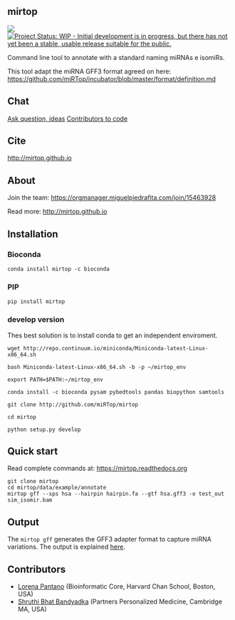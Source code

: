 mirtop
---------

[![](https://travis-ci.org/miRTop/mirtop.svg?branch=master)](https://travis-ci.org/miRTop/mirtop#)
[![Project Status: WIP - Initial development is in progress, but there has not yet been a stable, usable release suitable for the public.](http://www.repostatus.org/badges/latest/wip.svg)](http://www.repostatus.org/#wip)

Command line tool to annotate with a standard naming miRNAs e isomiRs.

This tool adapt the miRNA GFF3 format agreed on here: https://github.com/miRTop/incubator/blob/master/format/definition.md

Chat
----

[Ask question, ideas](https://gitter.im/mirtop/Lobby#)
[Contributors to code](https://gitter.im/mirtop/devel)

Cite
---------

http://mirtop.github.io

About
-----

Join the team: https://orgmanager.miguelpiedrafita.com/join/15463928

Read more: http://mirtop.github.io

Installation
------------

### Bioconda

`conda install mirtop -c bioconda`

### PIP

`pip install mirtop`

### develop version

Thes best solution is to install conda to get an independent enviroment.

```
wget http://repo.continuum.io/miniconda/Miniconda-latest-Linux-x86_64.sh

bash Miniconda-latest-Linux-x86_64.sh -b -p ~/mirtop_env

export PATH=$PATH:~/mirtop_env

conda install -c bioconda pysam pybedtools pandas biopython samtools

git clone http://github.com/miRTop/mirtop

cd mirtop

python setup.py develop
```

Quick start
-----------

Read complete commands at: https://mirtop.readthedocs.org

```
git clone mirtop
cd mirtop/data/example/annotate
mirtop gff --sps hsa --hairpin hairpin.fa --gtf hsa.gff3 -o test_out sim_isomir.bam
```

Output
------

The `mirtop gff` generates the GFF3 adapter format to capture miRNA variations. The output is explained [here](https://github.com/miRTop/incubator/blob/master/format/definition.md).

Contributors
------------

* [Lorena Pantano](https://github.com/lpantano) (Bioinformatic Core, Harvard Chan School, Boston, USA)
* [Shruthi Bhat Bandyadka](https://github.com/sbb25) (Partners Personalized Medicine, Cambridge MA, USA)
